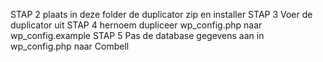 STAP 2
plaats in deze folder de duplicator zip en installer
STAP 3
Voer de duplicator uit
STAP 4
hernoem dupliceer wp_config.php naar wp_config.example
STAP 5
Pas de database gegevens aan in wp_config.php naar Combell
